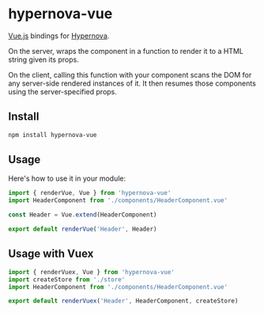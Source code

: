 # hypernova-vue

[Vue.js](https://github.com/vuejs/vue) bindings for [Hypernova](https://github.com/airbnb/hypernova).

On the server, wraps the component in a function to render it to a HTML string given its props.

On the client, calling this function with your component scans the DOM for any server-side rendered instances of it. It then resumes those components using the server-specified props.

## Install

```sh
npm install hypernova-vue
```

## Usage

Here's how to use it in your module:

```js
import { renderVue, Vue } from 'hypernova-vue'
import HeaderComponent from './components/HeaderComponent.vue'

const Header = Vue.extend(HeaderComponent)

export default renderVue('Header', Header)
```

## Usage with Vuex


```js
import { renderVuex, Vue } from 'hypernova-vue'
import createStore from './store'
import HeaderComponent from './components/HeaderComponent.vue'

export default renderVuex('Header', HeaderComponent, createStore)
```
